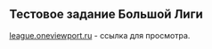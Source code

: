 ## Тестовое задание Большой Лиги

[league.oneviewport.ru](http://league.oneviewport.ru/) - ссылка для просмотра.
